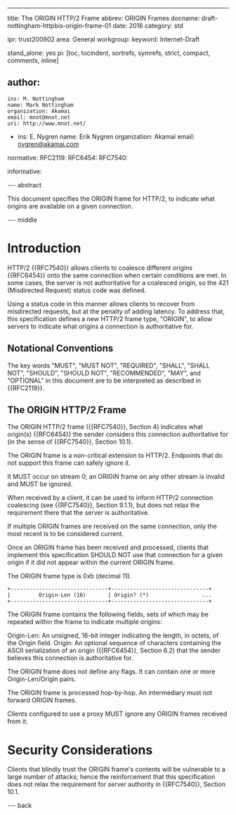 ---
title: The ORIGIN HTTP/2 Frame
abbrev: ORIGIN Frames
docname: draft-nottingham-httpbis-origin-frame-01
date: 2016
category: std

ipr: trust200902
area: General
workgroup: 
keyword: Internet-Draft

stand_alone: yes
pi: [toc, tocindent, sortrefs, symrefs, strict, compact, comments, inline]

author:
 -
    ins: M. Nottingham
    name: Mark Nottingham
    organization: Akamai
    email: mnot@mnot.net
    uri: http://www.mnot.net/
 -
    ins: E. Nygren
    name: Erik Nygren
    organization: Akamai
    email: nygren@akamai.com

normative:
  RFC2119:
  RFC6454:
  RFC7540:

informative:


--- abstract

This document specifies the ORIGIN frame for HTTP/2, to indicate what origins are available on a
given connection.

--- middle

# Introduction

HTTP/2 {{RFC7540}} allows clients to coalesce different origins {{RFC6454}} onto the same
connection when certain conditions are met. In some cases, the server is not authoritative for a
coalesced origin, so the 421 (Misdirected Request) status code was defined.

Using a status code in this manner allows clients to recover from misdirected requests, but at the
penalty of adding latency. To address that, this specification defines a new HTTP/2 frame type,
"ORIGIN", to allow servers to indicate what origins a connection is authoritative for.

## Notational Conventions

The key words "MUST", "MUST NOT", "REQUIRED", "SHALL", "SHALL NOT", "SHOULD", "SHOULD NOT",
"RECOMMENDED", "MAY", and "OPTIONAL" in this document are to be interpreted as described in
{{RFC2119}}.

## The ORIGIN HTTP/2 Frame

The ORIGIN HTTP/2 frame ({{RFC7540}}, Section 4) indicates what origin(s) {{RFC6454}} the sender
considers this connection authoritative for (in the sense of {{RFC7540}}, Section 10.1).

The ORIGIN frame is a non-critical extension to HTTP/2. Endpoints that do not support this frame
can safely ignore it.

It MUST occur on stream 0; an ORIGIN frame on any other stream is invalid and MUST be ignored.

When received by a client, it can be used to inform HTTP/2 connection coalescing (see {{RFC7540}},
Section 9.1.1), but does not relax the requirement there that the server is authoritative.

If multiple ORIGIN frames are received on the same connection, only the most recent is to be
considered current.

Once an ORIGIN frame has been received and processed, clients that implement this specification
SHOULD NOT use that connection for a given origin if it did not appear within the current ORIGIN
frame.



The ORIGIN frame type is 0xb (decimal 11).

~~~~
+-------------------------------+-------------------------------+
|         Origin-Len (16)       | Origin? (*)                 ...
+-------------------------------+-------------------------------+
~~~~

The ORIGIN frame contains the following fields, sets of which may be
	repeated within the frame to indicate multiple origins:

Origin-Len:
  An unsigned, 16-bit integer indicating the length, in octets, of the Origin field.
Origin:
  An optional sequence of characters containing the ASCII serialization of an origin ({{RFC6454}}, Section 6.2) that the sender believes this connection is authoritative for.

The ORIGIN frame does not define any flags. It can contain one or more Origin-Len/Origin pairs.

The ORIGIN frame is processed hop-by-hop. An intermediary must not forward ORIGIN frames.

Clients configured to use a proxy MUST ignore any ORIGIN frames received from it.


# Security Considerations

Clients that blindly trust the ORIGIN frame's contents will be vulnerable to a large number of
attacks; hence the reinforcement that this specification does not relax the requirement for server
authority in {{RFC7540}}, Section 10.1.

--- back
